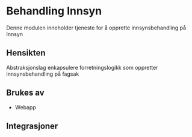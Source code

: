 # Behandling Innsyn

Denne modulen inneholder tjeneste for å opprette innsynsbehandling på Innsyn


## Hensikten
Abstraksjonslag enkapsulere forretningslogikk som oppretter innsynsbehandling på fagsak

## Brukes av

* Webapp

## Integrasjoner

